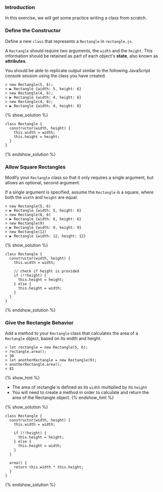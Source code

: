 ### Introduction

In this exercise, we will get some practice writing a class from scratch.

### Define the Constructor

Define a new `class` that represents a `Rectangle` in `rectangle.js`.

A `Rectangle` should require two arguments, the `width` and the `height`.
This information should be retained as part of each object's **state**, also
known as **attributes**.

You should be able to replicate output similar to the following JavaScript
console session using the class you have created.

```no-highlight
> new Rectangle(5, 6);
< ▶ Rectangle {width: 5, height: 6}
> new Rectangle(4, 6);
< ▶ Rectangle {width: 4, height: 6}
> new Rectangle(4, 8);
< ▶ Rectangle {width: 4, height: 8}
```

{% show_solution %}
```no-highlight
class Rectangle {
  constructor(width, height) {
    this.width = width;
    this.height = height;
  }
}
```
{% endshow_solution %}

### Allow Square Rectangles

Modify your `Rectangle` class so that it only requires a single argument, but
allows an optional, second argument.

If a single argument is specified, assume the `Rectangle` is a square, where
both the `width` and `height` are equal.

```no-highlight
> new Rectangle(5, 6)
< ▶ Rectangle {width: 5, height: 6}
> new Rectangle(8, 6)
< ▶ Rectangle {width: 8, height: 6}
> new Rectangle(9)
< ▶ Rectangle {width: 9, height: 9}
> new Rectangle(12)
< ▶ Rectangle {width: 12, height: 12}
```

{% show_solution %}
```no-highlight
class Rectangle {
  constructor(width, height) {
    this.width = width;

    // check if height is provided
    if (!!height) {
      this.height = height;
    } else {
      this.height = width;
    }
  }
}
```
{% endshow_solution %}

### Give the Rectangle Behavior

Add a method to your `Rectangle` class that calculates the area of a `Rectangle`
object, based on its width and height.

```no-highlight
> let rectangle = new Rectangle(5, 6);
> rectangle.area();
< 30
> let anotherRectangle = new Rectangle(9);
> anotherRectangle.area();
< 81
```

{% show_hint %}
* The area of rectangle is defined as its `width` multiplied by its `height`
* You will need to create a method in order to calculate and return the area of
  the Rectangle object.
{% endshow_hint %}

{% show_solution %}
```no-highlight
class Rectangle {
  constructor(width, height) {
    this.width = width;

    if (!!height) {
      this.height = height;
    } else {
      this.height = width;
    }
  }

  area() {
    return this.width * this.height;
  }
}
```
{% endshow_solution %}
